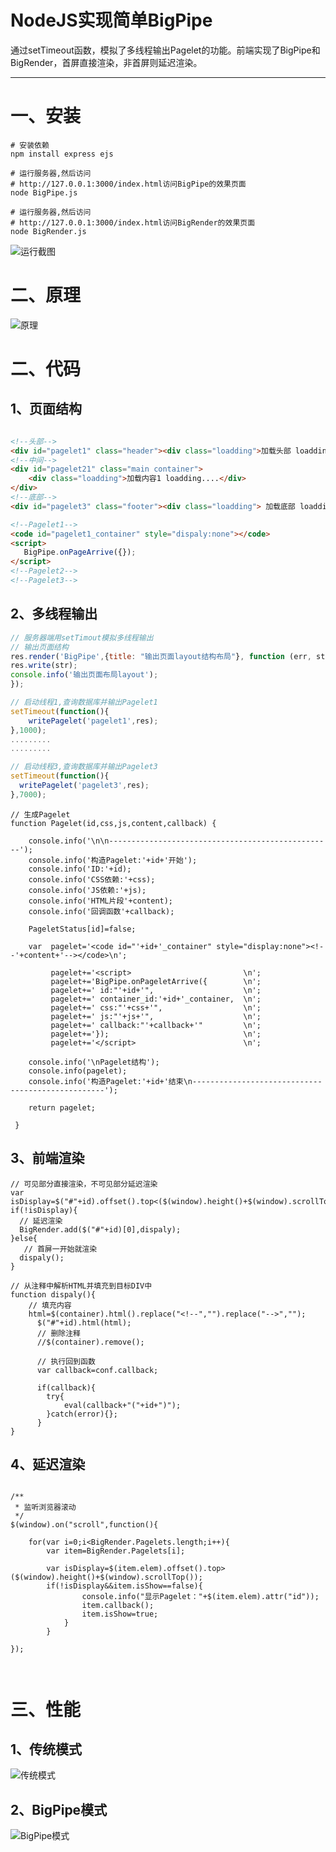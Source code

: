 # NodeJS实现简单BigPipe

通过setTimeout函数，模拟了多线程输出Pagelet的功能。前端实现了BigPipe和BigRender，首屏直接渲染，非首屏则延迟渲染。


---


# 一、安装

```
# 安装依赖
npm install express ejs 
```

```
# 运行服务器,然后访问 
# http://127.0.0.1:3000/index.html访问BigPipe的效果页面
node BigPipe.js 
```

```
# 运行服务器,然后访问 
# http://127.0.0.1:3000/index.html访问BigRender的效果页面
node BigRender.js 
```
![运行截图][1]
# 二、原理
![原理][2]
# 二、代码

## 1、页面结构
``` html

<!--头部-->
<div id="pagelet1" class="header"><div class="loadding">加载头部 loadding....</div></div>
<!--中间-->
<div id="pagelet21" class="main container">
    <div class="loadding">加载内容1 loadding....</div>
</div>
<!--底部-->
<div id="pagelet3" class="footer"><div class="loadding"> 加载底部 loadding....</div></div>

<!--Pagelet1-->
<code id="pagelet1_container" style="dispaly:none"></code>
<script>
   BigPipe.onPageArrive({});
</script>
<!--Pagelet2-->
<!--Pagelet3-->


```

## 2、多线程输出
``` javascript
// 服务器端用setTimout模拟多线程输出
// 输出页面结构
res.render('BigPipe',{title: "输出页面layout结构布局"}, function (err, str) {
res.write(str);
console.info('输出页面布局layout');
});

// 启动线程1,查询数据库并输出Pagelet1
setTimeout(function(){
	writePagelet('pagelet1',res);
},1000);
.........
.........

// 启动线程3,查询数据库并输出Pagelet3
setTimeout(function(){
  writePagelet('pagelet3',res);
},7000);
```

```
// 生成Pagelet
function Pagelet(id,css,js,content,callback) {
	
	console.info('\n\n--------------------------------------------------');
	console.info('构造Pagelet:'+id+'开始');
	console.info('ID:'+id);
	console.info('CSS依赖:'+css);
	console.info('JS依赖:'+js);
	console.info('HTML片段'+content);
	console.info('回调函数'+callback);
	
	PageletStatus[id]=false;
	
	var  pagelet='<code id="'+id+'_container" style="display:none"><!--'+content+'--></code>\n';
	
		 pagelet+='<script>                         \n';
		 pagelet+='BigPipe.onPageletArrive({        \n';
		 pagelet+='	id:"'+id+'",                    \n';
		 pagelet+='	container_id:'+id+'_container,  \n';
		 pagelet+='	css:"'+css+'",                  \n';
		 pagelet+='	js:"'+js+'",                    \n';
		 pagelet+='	callback:"'+callback+'"         \n';
		 pagelet+='});                              \n';
		 pagelet+='</script>                        \n';
	
	console.info('\nPagelet结构');	
	console.info(pagelet);
	console.info('构造Pagelet:'+id+'结束\n--------------------------------------------------');
	
	return pagelet;
			
 }
```

## 3、前端渲染
```
// 可见部分直接渲染，不可见部分延迟渲染
var isDisplay=$("#"+id).offset().top<($(window).height()+$(window).scrollTop()-10);
if(!isDisplay){
  // 延迟渲染
  BigRender.add($("#"+id)[0],dispaly);
}else{
   // 首屏一开始就渲染
  dispaly();
}

// 从注释中解析HTML并填充到目标DIV中
function dispaly(){
	// 填充内容
	html=$(container).html().replace("<!--","").replace("-->","");
	  $("#"+id).html(html);
	  // 删除注释
	  //$(container).remove();
	  
	  // 执行回到函数
	  var callback=conf.callback;
	  
	  if(callback){
		try{
			eval(callback+"("+id+")");
		}catch(error){};
	  }	
}
```
## 4、延迟渲染
```

/**
 * 监听浏览器滚动
 */
$(window).on("scroll",function(){
	
	for(var i=0;i<BigRender.Pagelets.length;i++){
		var item=BigRender.Pagelets[i];
			
	    var isDisplay=$(item.elem).offset().top>($(window).height()+$(window).scrollTop());
		if(!isDisplay&&item.isShow==false){
				console.info("显示Pagelet："+$(item.elem).attr("id"));
				item.callback();
				item.isShow=true;
			}
		}
    
});



```


# 三、性能

## 1、传统模式
![传统模式][3]

## 2、BigPipe模式
![BigPipe模式][4]


  [1]: https://raw.githubusercontent.com/mircode/BigPipe/master/doc/img/index.png
  [2]: https://raw.githubusercontent.com/mircode/BigPipe/master/doc/img/%E5%9B%BE%E7%89%871.png
  [3]: https://raw.githubusercontent.com/mircode/BigPipe/master/doc/img/11.png
  [4]: https://raw.githubusercontent.com/mircode/BigPipe/master/doc/img/12.png